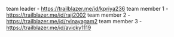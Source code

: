 team leader -   https://trailblazer.me/id/kpriya236	
team member 1 - https://trailblazer.me/id/raji2002
team member 2 - https://trailblazer.me/id/rvinayagam2
team member 3 - https://trailblazer.me/id/avicky1119
